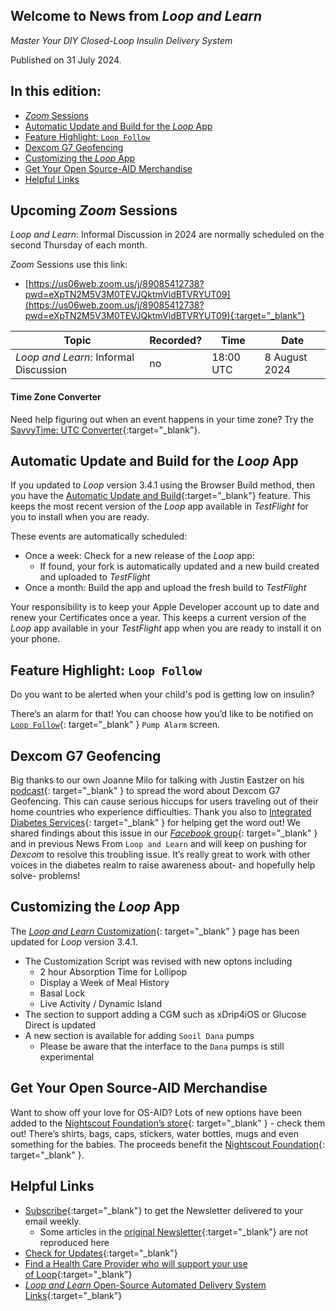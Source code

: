 ## Welcome to News from&nbsp;_<span translate="no">Loop and Learn</span>_

_Master Your DIY Closed-Loop Insulin Delivery System_

Published on 31 July 2024.

## In this edition:

* [*Zoom* Sessions](#upcoming-zoom-sessions)
* [Automatic Update and Build for the *Loop* App](#automatic-update-and-build-for-the-loop-app)
* [Feature Highlight: `Loop Follow`](#feature-highlight-loop-follow)
* [Dexcom G7 Geofencing](#dexcom-g7-geofencing)
* [Customizing the *Loop* App](#customizing-the-loop-app)
* [Get Your Open Source-AID Merchandise](#get-your-open-source-aid-merchandise)
* [Helpful Links](#helpful-links)

## Upcoming *Zoom* Sessions

_<span translate="no">Loop and Learn</span>_: Informal Discussion in 2024 are normally scheduled on the second Thursday of each month.

*Zoom* Sessions use this link:

* [https://us06web.zoom.us/j/89085412738?pwd=eXpTN2M5V3M0TEVJQktmVldBTVRYUT09](https://us06web.zoom.us/j/89085412738?pwd=eXpTN2M5V3M0TEVJQktmVldBTVRYUT09){:target="_blank"}

| Topic | Recorded? | Time | Date |
| - | - | - | - |
| _<span translate="no">Loop and Learn</span>_: Informal Discussion | no | 18:00 UTC | 8 August 2024 |

#### Time Zone Converter

Need help figuring out when an event happens in your time zone? Try the [SavvyTime: UTC Converter](https://savvytime.com/converter/utc){:target="_blank"}.

## Automatic Update and Build for the *Loop* App

If you updated to *Loop* version 3.4.1 using the Browser Build method, then you have the [Automatic Update and Build](https://loopkit.github.io/loopdocs/gh-actions/automatic/){:target="_blank"} feature. This keeps the most recent version of the *Loop* app available in *TestFlight* for you to install when you are ready.

These events are automatically scheduled:

* Once a week: Check for a new release of the *Loop* app:
    * If found, your fork is automatically updated and a new build created and uploaded to *TestFlight*
* Once a month: Build the app and upload the fresh build to *TestFlight*

Your responsibility is to keep your Apple Developer account up to date and renew your Certificates once a year. This keeps a current version of the *Loop* app available in your *TestFlight* app when you are ready to install it on your phone.

## Feature Highlight: `Loop Follow`

Do you want to be alerted when your child's pod is getting low on insulin?

There’s an alarm for that! You can choose how you’d like to be notified on [`Loop Follow`](https://www.loopandlearn.org/loop-follow/){: target="_blank" } `Pump Alarm` screen.

## Dexcom G7 Geofencing

Big thanks to our own Joanne Milo for talking with Justin Eastzer on his [podcast](https://www.youtube.com/watch?v=Feh9N5j6vXU){: target="_blank" } to spread the word about Dexcom G7 Geofencing. This can cause serious hiccups for users traveling out of their home countries who experience difficulties. Thank you also to [Integrated Diabetes Services](https://integrateddiabetes.com/international-travel-with-dexcom-g7){: target="_blank" } for helping get the word out! We shared findings about this issue in our [*Facebook* group](https://www.facebook.com/groups/LOOPandLEARN/posts/3758010451122098){: target="_blank" } and in previous News From `Loop and Learn` and will keep on pushing for *Dexcom* to resolve this troubling issue.  It’s really great to work with other voices in the diabetes realm to raise awareness about- and hopefully help solve- problems! 

## Customizing the *Loop* App

The&nbsp;[_<span translate="no">Loop and Learn</span>_&nbsp;Customization](https://www.loopandlearn.org/custom-code/){: target="_blank" } page has been updated for *Loop* version 3.4.1.

* The Customization Script was revised with new optons including
    * 2 hour Absorption Time for Lollipop
    * Display a Week of Meal History
    * Basal Lock
    * Live Activity / Dynamic Island
* The section to support adding a CGM such as xDrip4iOS or Glucose Direct is updated
* A new section is available for adding `Sooil Dana` pumps
    * Please be aware that the interface to the `Dana` pumps is still experimental

## Get Your Open Source-AID Merchandise

Want to show off your love for OS-AID? Lots of new options have been added to the [Nightscout Foundation’s store](https://nightscoutfoundation.myspreadshop.com/all){: target="_blank" } - check them out! There’s shirts, bags, caps, stickers, water bottles, mugs and even something for the babies. The proceeds benefit the [Nightscout Foundation](https://www.nightscoutfoundation.org/){: target="_blank" }.

## Helpful Links

* [Subscribe](https://www.loopandlearn.org/newsletter-signup/){:target="_blank"} to get the Newsletter delivered to your email weekly.
    * Some articles in the [original Newsletter](https://www.loopandlearn.org/2022/10/19/loop-and-learn-newsletter/){:target="_blank"} are not reproduced here
* [Check for Updates](https://www.loopandlearn.org/version-updates/){:target="_blank"}
* [Find a Health Care Provider who will support your use of&nbsp;<span translate="no">Loop</span>](https://www.loopandlearn.org/hcp-recommendations/){:target="_blank"}
* [_<span translate="no">Loop and Learn</span>_&nbsp;Open-Source Automated Delivery System Links](https://www.loopandlearn.org/resources/#os-aid){:target="_blank"}
